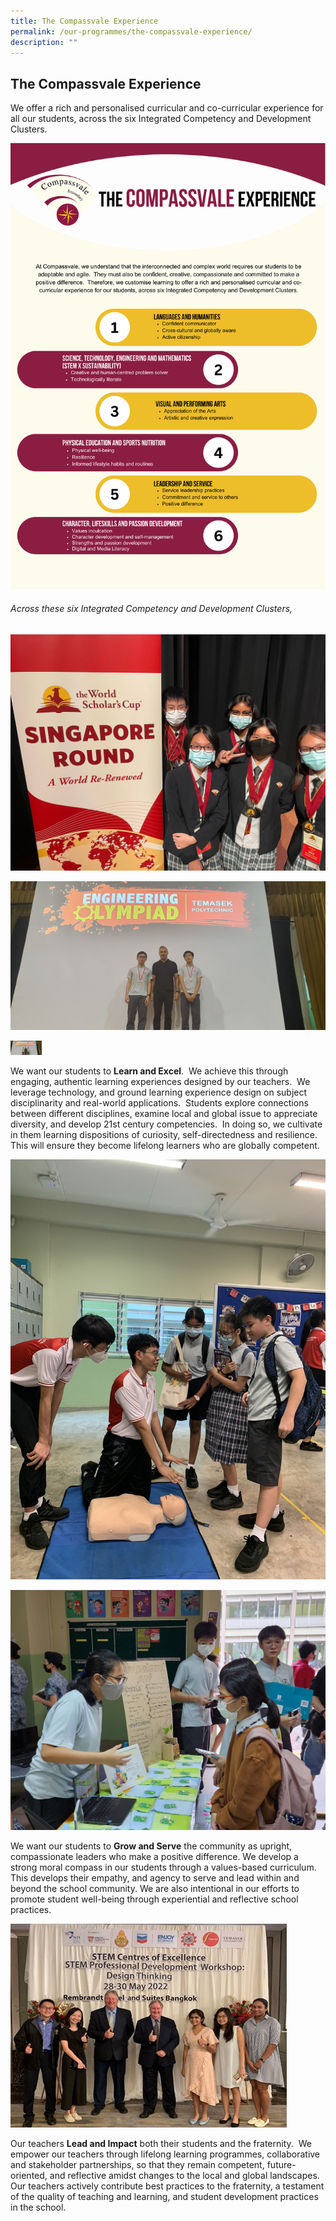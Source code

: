 ```yaml
---
title: The Compassvale Experience
permalink: /our-programmes/the-compassvale-experience/
description: ""
---
```

## **The Compassvale Experience**

We offer a rich and personalised curricular and co-curricular experience for all our students, across the six Integrated Competency and Development Clusters.

![](/images/The%20Compassvale%20Experience/the%20compassvale%20experience_18aug2023.png)

###### *Across these six Integrated Competency and Development Clusters,*

![](/images/The%20Compassvale%20Experience/row1_1_world%20scholars%20cup.jpg)

![](/images/The%20Compassvale%20Experience/temasek%20engineering%20olympiad_2023_compressed.jpg)

<style type="text/css">
.fit-picture {
  width: 50px;
}
</style>
<img src="/images/The%20Compassvale%20Experience/temasek%20engineering%20olympiad_2023_compressed.jpg" class="fit-picture">

We want our students to **Learn and Excel**.&nbsp; We achieve this through engaging, authentic learning experiences designed by our teachers.&nbsp; We leverage technology, and ground learning experience design on subject disciplinarity and real-world applications.&nbsp; Students explore connections between different disciplines, examine local and global issue to appreciate diversity, and develop 21st century competencies.&nbsp; In doing so, we cultivate in them learning dispositions of curiosity, self-directedness and resilience.&nbsp; This will ensure they become lifelong learners who are globally competent.

![](/images/The%20Compassvale%20Experience/student%20leaders1.JPG)

![](/images/The%20Compassvale%20Experience/student%20leaders2_cropped.jpg)



We want our students to **Grow and Serve** the community as upright, compassionate leaders who make a positive difference.  We develop a strong moral compass in our students through a values-based curriculum.  This develops their empathy, and agency to serve and lead within and beyond the school community.  We are also intentional in our efforts to promote student well-being through experiential and reflective school practices. 

![](/images/The%20Compassvale%20Experience/pg10_stem%20leaders%20pd%20workshop.jpg)

Our teachers **Lead and Impact** both their students and the fraternity.&nbsp; We empower our teachers through lifelong learning programmes, collaborative and stakeholder partnerships, so that they remain competent, future-oriented, and reflective amidst changes to the local and global landscapes.&nbsp; Our teachers actively contribute best practices to the fraternity, a testament of the quality of teaching and learning, and student development practices in the school.